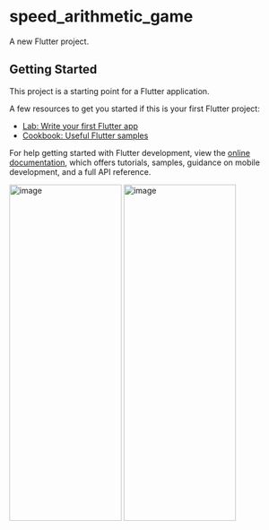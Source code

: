 # speed_arithmetic_game

A new Flutter project.

## Getting Started

This project is a starting point for a Flutter application.

A few resources to get you started if this is your first Flutter project:

- [Lab: Write your first Flutter app](https://docs.flutter.dev/get-started/codelab)
- [Cookbook: Useful Flutter samples](https://docs.flutter.dev/cookbook)

For help getting started with Flutter development, view the
[online documentation](https://docs.flutter.dev/), which offers tutorials,
samples, guidance on mobile development, and a full API reference.

<img src="https://user-images.githubusercontent.com/85451750/218326718-3b9e6385-00f5-4bdf-9cf8-d903b4e5a0e8.png" alt="image" width="200" height="600">
<img src="https://user-images.githubusercontent.com/85451750/218326739-6dc00c74-bb89-447c-9219-43b6cf6985e7.png" alt="image" width="200" height="600">


